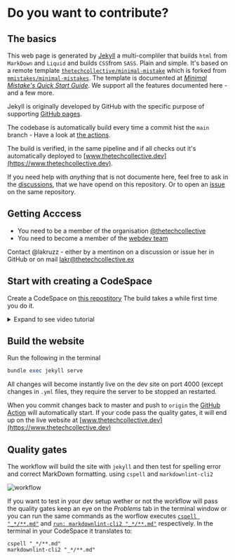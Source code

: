 # Do you want to contribute?

## The basics

This web page is generated by [Jekyll](https://jekyllrb.com/) a multi-compliler that builds `html` from  `MarkDown` and `Liquid` and builds `CSS`from `SASS`. Plain and simple. It's based on a remote template [`thetechcollective/minimal-mistake`](https://github.com/thetechcollective/minimal-mistakes) which is forked from [`mmistakes/minimal-mistakes`](https://github.com/mmistakes/minimal-mistakes). The template is documented at [_Minimal Mistake's Quick Start Guide_](https://mmistakes.github.io/minimal-mistakes/docs/quick-start-guide/). We support all the features documented here - and a few more.

Jekyll is originally developed by GitHub with the specific purpose of supporting [GitHub pages](https://docs.github.com/en/pages/setting-up-a-github-pages-site-with-jekyll/about-github-pages-and-jekyll).

The codebase is automatically build every time a commit hist the `main` branch - Have a look at [the actions](https://github.com/thetechcollective/thetechcollective.dev/actions).

The build is verified, in the same pipeline and if all checks out it's automatically deployed to [www.thetechcollective.dev](https://www.thetechcollective.dev).

If you need help with _anything_ that is not documente here, feel free to ask in the [discussions](https://github.com/thetechcollective/thetechcollective.dev/discussions), that we have opend on this repository. Or to open an [issue](https://github.com/thetechcollective/thetechcollective.dev/issues) on the same repository.



## Getting Acccess

- You need to be a member of the organisation [@thetechcollective](https://github.com/thetechcollective/)
- You need to become a member of the [webdev team](https://github.com/orgs/thetechcollective/teams/webdev)


Contact @lakruzz - either by a mentinon on a discussion or issue her in GitHub or on mail [lakr@thetechcollective.ex](mailto:lakr@thetechcollective.eu)

## Start with creating a CodeSpace

Create a CodeSpace on [this repostitory](https://github.com/thetechcollective/thetechcollective.dev) The build takes a while first time you do it.

<details><summary>Expand to see video tutorial</summary>
  
![setupcodespace](https://github.com/thetechcollective/thetechcollective.dev/assets/155492/0ebf89e1-e4d3-4469-af8c-75344e0ce0b6)
</details>



## Build the website

Run the following in the terminal

```ruby
bundle exec jekyll serve
```

All changes will become instantly live on the dev site on port 4000 (except changes in `.yml` files, they require the server to be stopped an restarted.

When you commit changes back to master and push to `origin` the [GitHub Action](https://github.com/thetechcollective/thetechcollective.dev/actions) will automatically start. If your code pass the quality gates, it will end up on the live website at [www.thetechcollective.dev](https://www.thetechcollective.dev)

## Quality gates

The workflow will build the site with `jekyll` and then test for spelling error and correct MarkDown formatting. using `cspell` and `markdownlint-cli2`

![workflow](https://github.com/thetechcollective/thetechcollective.dev/assets/155492/bf4f56f0-18d3-4270-95c0-aea0276034f3)

If you want to test in your dev setup wether or not the workflow will pass the quality gates keep an eye on the _Problems_ tab in the terminal window or you can run the same commands as the worflow executes [`cspell "_*/**.md"`](https://github.com/thetechcollective/thetechcollective.dev/blob/6b42bbcbec89d873ab04839fb7144807560761c8/.github/workflows/jekyll-gh-pages.yml#L58-L59) and [`run: markdownlint-cli2 "_*/**.md"`](https://github.com/thetechcollective/thetechcollective.dev/blob/6b42bbcbec89d873ab04839fb7144807560761c8/.github/workflows/jekyll-gh-pages.yml#L69-L70) respectively. In the terminal in your CodeSpace it translates to:

``` shell
cspell "_*/**.md"
markdownlint-cli2 "_*/**.md" 
```
